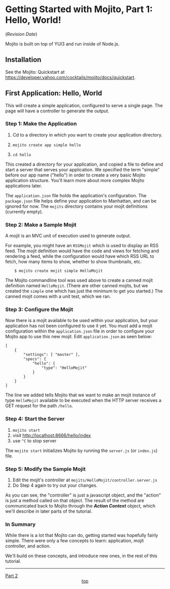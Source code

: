 
# Getting Started with Mojito, Part 1: Hello, World!

<div id="top"></div>

($Revision$ $Date$)

Mojito is built on top of YUI3 and run inside of Node.js.

## Installation

See the Mojito: Quickstart at https://developer.yahoo.com/cocktails/mojito/docs/quickstart.

## First Application:  Hello, World

This will create a simple application, configured to serve a single page. The page will have a controller to generate the output.

### Step 1:  Make the Application

   1. Cd to a directory in which you want to create your application directory.

   1. `mojito create app simple hello`

   1. `cd hello`

This created a directory for your application, and copied a file to define and start a server that serves your application. We specified the term "simple" before our app name ("hello") in order to create a very basic Mojito application structure. You'll learn more about more complex Mojito applications later.

The `application.json` file holds the application's configuration.
The `package.json` file helps define your application to Manhattan, and can be ignored for now.
The `mojits` directory contains your mojit definitions (currently empty).

### Step 2:  Make a Sample Mojit

A mojit is an MVC unit of execution used to generate output.

For example, you might have an `RSSMojit` which is used to display an RSS feed.
The mojit definition would have the code and views for fetching and rendering a feed, while the configuration would have which RSS URL to fetch, how many items to show, whether to show thumbnails, etc.

        $ mojito create mojit simple HelloMojit

The Mojito commandline tool was used above to create a canned mojit definition named `HelloMojit`. (There are other canned mojits, but we created the `simple` one which has just the minimum to get you started.) The canned mojit comes with a unit test, which we ran.


### Step 3: Configure the Mojit

Now there is a mojit available to be used within your application, but your application has not been configured to use it yet. You must add a mojit configuration within the `application.json` file in order to configure your Mojito app to use this new mojit. Edit `application.json` as seen below:

    [
        {
            "settings": [ "master" ],
            "specs": {
                "hello": {
                    "type": "HelloMojit"
                }
            }
        }
    ]


The line we added tells Mojito that we want to make an mojit instance of type `HelloMojit` available to be executed when the HTTP server receives a GET request for the path `/hello`.

### Step 4:  Start the Server

   1. `mojito start`
   1. visit [http://localhost:8666/hello/index](http://localhost:8666/hello/index)
   1. use `^C` to stop server

The `mojito start` initializes Mojito by running the `server.js` (or `index.js`) file.

### Step 5:  Modify the Sample Mojit

   1. Edit the mojit's controller at `mojits/HelloMojit/controller.server.js`
   1. Do Step 4 again to try out your changes.

As you can see, the "controller" is just a javascript object, and the "action" is just a method called on that object. The result of the method are communicated back to Mojito through the _**Action Context**_ object, which we'll describe in later parts of the tutorial.

### In Summary

While there is a lot that Mojito can do, getting started was hopefully fairly simple. There were only a few concepts to learn:  application, mojit controller, and action.

We'll build on these concepts, and introduce new ones, in the rest of this tutorial.

<hr/>
<div class="paginate right"><a href="/tutorials.GettingStarted-Part2">Part 2</a></div>
<div align="center"><a href="#top">top</a></div>
